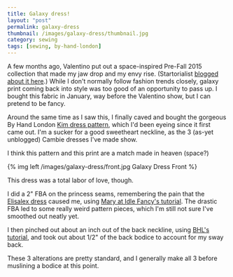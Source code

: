 ```yaml
---
title: Galaxy dress!
layout: "post"
permalink: galaxy-dress
thumbnail: /images/galaxy-dress/thumbnail.jpg
category: sewing
tags: [sewing, by-hand-london]
---
```


A few months ago, Valentino put out a space-inspired Pre-Fall 2015 collection that made my jaw drop and my envy rise. (Startorialist [blogged about it here](http://www.startorialist.com/post/127788737980/zandperl-xangeoudemonx-space-inspired).) While I don't normally follow fashion trends closely, galaxy print coming back into style was too good of an opportunity to pass up. I bought this fabric in January, way before the Valentino show, but I can pretend to be fancy.

Around the same time as I saw this, I finally caved and bought the gorgeous By Hand London [Kim dress pattern](http://byhandlondon.com/products/kim-dress), which I'd been eyeing since it first came out. I'm a sucker for a good sweetheart neckline, as the 3 (as-yet unblogged) Cambie dresses I've made show.

I think this pattern and this print are a match made in heaven (space?)

{% img left /images/galaxy-dress/front.jpg Galaxy Dress Front %}

This dress was a total labor of love, though.

I did a 2" FBA on the princess seams, remembering the pain that the [Elisalex dress](/elisa-done-bella-lex/) caused me, using [Mary at Idle Fancy's tutorial](http://www.idlefancy.com/2014/01/sewing-curve-fba-for-princess-seams.html). The drastic FBA led to some really weird pattern pieces, which I'm still not sure I've smoothed out neatly yet.

I then pinched out about an inch out of the back neckline, using [BHL's tutorial](http://byhandlondon.com/blogs/sew-alongs/16990588-kim-dress-sewalong-alterations-fixing-a-tight-or-gapey-back-neckline), and took out about 1/2" of the back bodice to account for my sway back.

These 3 alterations are pretty standard, and I generally make all 3 before muslining a bodice at this point.
